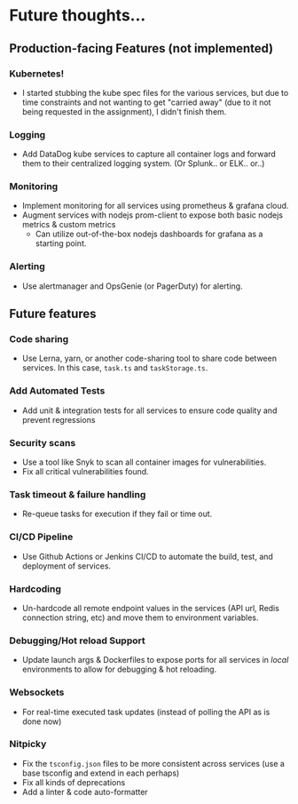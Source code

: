 # Future thoughts...
## Production-facing Features (not implemented)
### Kubernetes!
- I started stubbing the kube spec files for the various services, but due to time constraints and not wanting to get "carried away" (due to it not being requested in the assignment), I didn't finish them.  
### Logging
- Add DataDog kube services to capture all container logs and forward them to their centralized logging system. (Or Splunk.. or ELK.. or..)
### Monitoring
- Implement monitoring for all services using prometheus & grafana cloud.  
- Augment services with nodejs prom-client to expose both basic nodejs metrics & custom metrics
    - Can utilize out-of-the-box nodejs dashboards for grafana as a starting point.
### Alerting
- Use alertmanager and OpsGenie (or PagerDuty) for alerting. 

## Future features
### Code sharing
- Use Lerna, yarn, or another code-sharing tool to share code between services. In this case, `task.ts` and `taskStorage.ts`.
### Add Automated Tests
- Add unit & integration tests for all services to ensure code quality and prevent regressions
### Security scans
- Use a tool like Snyk to scan all container images for vulnerabilities.
- Fix all critical vulnerabilities found.
### Task timeout & failure handling
- Re-queue tasks for execution if they fail or time out.
### CI/CD Pipeline
- Use Github Actions or Jenkins CI/CD to automate the build, test, and deployment of services.
### Hardcoding
- Un-hardcode all remote endpoint values in the services (API url, Redis connection string, etc) and move them to environment variables.
### Debugging/Hot reload Support
- Update launch args & Dockerfiles to expose ports for all services in *local* environments to allow for debugging & hot reloading.
### Websockets
- For real-time executed task updates (instead of polling the API as is done now)
### Nitpicky
- Fix the `tsconfig.json` files to be more consistent across services (use a base tsconfig and extend in each perhaps)
- Fix all kinds of deprecations
- Add a linter & code auto-formatter